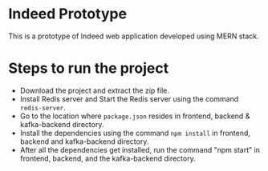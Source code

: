 # Indeed Prototype
This is a prototype of Indeed web application developed using MERN stack.

# Steps to run the project
- Download the project and extract the zip file.
- Install Redis server and Start the Redis server using the command `redis-server`.
- Go to the location where `package.json` resides in frontend, backend & kafka-backend directory.
- Install the dependencies using the command `npm install` in frontend, backend and kafka-backend directory.
- After all the dependencies get installed, run the command "npm start" in frontend, backend, and the kafka-backend directory.

